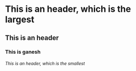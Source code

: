 # This is an  header, which is the largest
## This is an  header
### This is ganesh
###### This is an header, which is the smallest
